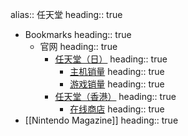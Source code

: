 alias:: 任天堂
heading:: true

- Bookmarks
  heading:: true
	- 官网
	  heading:: true
		- [任天堂（日）](https://www.nintendo.co.jp)
		  heading:: true
			- [主机销量](https://www.nintendo.co.jp/ir/finance/hard_soft/index.html)
			  heading:: true
			- [游戏销量](https://www.nintendo.co.jp/ir/finance/software/index.html)
			  heading:: true
		- [任天堂（香港）](https://www.nintendo.com.hk)
		  heading:: true
			- [在线商店](https://store.nintendo.com.hk/games/all-released-games)
			  heading:: true
- [[Nintendo Magazine]]
  heading:: true